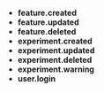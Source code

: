 - **feature.created**
- **feature.updated**
- **feature.deleted**
- **experiment.created**
- **experiment.updated**
- **experiment.deleted**
- **experiment.warning**
- **user.login**
